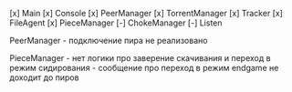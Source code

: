 [x] Main
    [x] Console
    [x] PeerManager
    [x] TorrentManager
        [x] Tracker
        [x] FileAgent
        [x] PieceManager
    [-] ChokeManager
    [-] Listen


PeerManager
    - подключение пира не реализовано

PieceManager
    - нет логики про заверение скачивания и переход в режим сидирования
    - сообщение про переход в режим endgame не доходит до пиров
